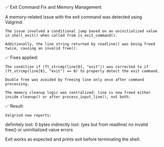 
✅ Exit Command Fix and Memory Management

A memory-related issue with the exit command was detected using Valgrind:

    The issue involved a conditional jump based on an uninitialized value in shell_exit() when called from is_exit_command().

    Additionally, the line string returned by readline() was being freed twice, causing an invalid free().

✅ Fixes applied:

    The condition if (ft_strcmp(line[0], "exit")) was corrected to if (ft_strcmp(line[0], "exit") == 0) to properly detect the exit command.

    Double free was avoided by freeing line only once after command processing.

    The memory cleanup logic was centralized: line is now freed either inside cleanup() or after process_input_line(), not both.

✅ Result:

    Valgrind now reports:

definitely lost: 0 bytes
indirectly lost: (yes but from readline)
no invalid free() or uninitialized value errors

Exit works as expected and prints exit before terminating the shell.
